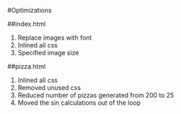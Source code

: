 
#Optimizations

##index.html

1. Replace images with font
2. Inlined all css
3. Specified image size

##pizza.html

1. Inlined all css
2. Removed unused css
3. Reduced number of pizzas generated from 200 to 25
4. Moved the sin calculations out of the loop
